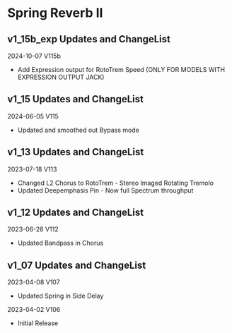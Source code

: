 # Spring Reverb II

## v1_15b_exp Updates and ChangeList

2024-10-07 V115b
- Add Expression output for RotoTrem Speed (ONLY FOR MODELS WITH EXPRESSION OUTPUT JACK)

## v1_15 Updates and ChangeList

2024-06-05 V115
- Updated and smoothed out Bypass mode

## v1_13 Updates and ChangeList

2023-07-18 V113
- Changed L2 Chorus to RotoTrem - Stereo Imaged Rotating Tremolo
- Updated Deepemphasis Pin - Now full Spectrum throughput

  
## v1_12 Updates and ChangeList

2023-06-28 V112
- Updated Bandpass in Chorus

## v1_07 Updates and ChangeList

2023-04-08 V107

- Updated Spring in Side Delay

2023-04-02 V106

- Initial Release
